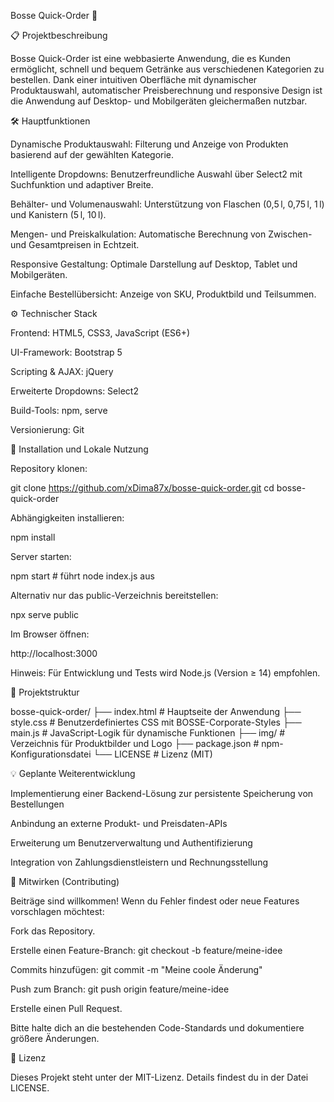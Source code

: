 Bosse Quick-Order 🚀



📋 Projektbeschreibung

Bosse Quick-Order ist eine webbasierte Anwendung, die es Kunden ermöglicht, schnell und bequem Getränke aus verschiedenen Kategorien zu bestellen. Dank einer intuitiven Oberfläche mit dynamischer Produktauswahl, automatischer Preisberechnung und responsive Design ist die Anwendung auf Desktop- und Mobilgeräten gleichermaßen nutzbar.

🛠️ Hauptfunktionen

Dynamische Produktauswahl: Filterung und Anzeige von Produkten basierend auf der gewählten Kategorie.

Intelligente Dropdowns: Benutzerfreundliche Auswahl über Select2 mit Suchfunktion und adaptiver Breite.

Behälter- und Volumenauswahl: Unterstützung von Flaschen (0,5 l, 0,75 l, 1 l) und Kanistern (5 l, 10 l).

Mengen- und Preiskalkulation: Automatische Berechnung von Zwischen- und Gesamtpreisen in Echtzeit.

Responsive Gestaltung: Optimale Darstellung auf Desktop, Tablet und Mobilgeräten.

Einfache Bestellübersicht: Anzeige von SKU, Produktbild und Teilsummen.

⚙️ Technischer Stack

Frontend: HTML5, CSS3, JavaScript (ES6+)

UI-Framework: Bootstrap 5

Scripting & AJAX: jQuery

Erweiterte Dropdowns: Select2

Build-Tools: npm, serve

Versionierung: Git

🚀 Installation und Lokale Nutzung

Repository klonen:

git clone https://github.com/xDima87x/bosse-quick-order.git
cd bosse-quick-order

Abhängigkeiten installieren:

npm install

Server starten:

npm start # führt node index.js aus

Alternativ nur das public-Verzeichnis bereitstellen:

npx serve public

Im Browser öffnen:

http://localhost:3000

Hinweis: Für Entwicklung und Tests wird Node.js (Version ≥ 14) empfohlen.

📂 Projektstruktur

bosse-quick-order/
├── index.html         # Hauptseite der Anwendung
├── style.css          # Benutzerdefiniertes CSS mit BOSSE-Corporate-Styles
├── main.js            # JavaScript-Logik für dynamische Funktionen
├── img/               # Verzeichnis für Produktbilder und Logo
├── package.json       # npm-Konfigurationsdatei
└── LICENSE            # Lizenz (MIT)

💡 Geplante Weiterentwicklung

Implementierung einer Backend-Lösung zur persistente Speicherung von Bestellungen

Anbindung an externe Produkt- und Preisdaten-APIs

Erweiterung um Benutzerverwaltung und Authentifizierung

Integration von Zahlungsdienstleistern und Rechnungsstellung

🤝 Mitwirken (Contributing)

Beiträge sind willkommen! Wenn du Fehler findest oder neue Features vorschlagen möchtest:

Fork das Repository.

Erstelle einen Feature-Branch: git checkout -b feature/meine-idee

Commits hinzufügen: git commit -m "Meine coole Änderung"

Push zum Branch: git push origin feature/meine-idee

Erstelle einen Pull Request.

Bitte halte dich an die bestehenden Code-Standards und dokumentiere größere Änderungen.

📝 Lizenz

Dieses Projekt steht unter der MIT-Lizenz. Details findest du in der Datei LICENSE.
